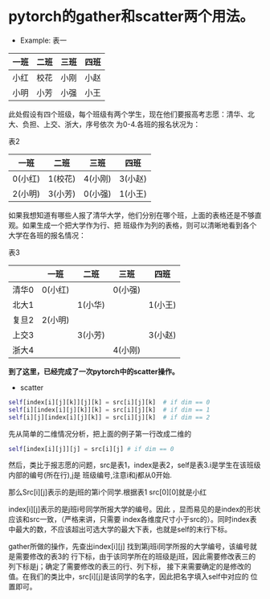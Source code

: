 # pytorch的gather和scatter两个用法。

* Example:
表一

|一班|二班|三班|四班|
|---|----|---|---|
|小红|校花|小刚|小赵|
|小明|小芳|小强|小王|

此处假设有四个班级，每个班级有两个学生，现在他们要报高考志愿：清华、北大、负担、上交、浙大，序号依次
为0-4.各班的报名状况为：

表2

|一班|二班|三班|四班|
|---|----|---|---|
|0(小红)|1(校花)|4(小刚)|3(小赵)|
|2(小明)|3(小芳)|0(小强)|1(小王)|
如果我想知道有哪些人报了清华大学，他们分别在哪个班，上面的表格还是不够直观。如果生成一个把大学作为行、把
班级作为列的表格，则可以清晰地看到各个大学在各班的报名情况：

表3


|   |一班|二班|三班|四班|
|---|----|---|---|---|
|清华0|0(小红)| |0(小强)||
|北大1   | |1(小华)| |1(小王)|
|复旦2   |2(小明)| | | |
|上交3   | |3(小芳)| |3(小赵)|
|浙大4   | | |4(小刚)| |

**到了这里，已经完成了一次pytorch中的scatter操作。**

* scatter
````python
self[index[i][j][k]][j][k] = src[i][j][k]  # if dim == 0
self[i][index[i][j][k]][k] = src[i][j][k]  # if dim == 1
self[i][j][index[i][j][k]] = src[i][j][k]  # if dim == 2
````
先从简单的二维情况分析，把上面的例子第一行改成二维的
````python
self[index[i][j]][j] = src[i][j] # if dim == 0

````
然后，类比于报志愿的问题，src是表1，index是表2，self是表3.i是学生在该班级内部的编号(所在行),j是
班级编号,注意i和j都从0开始.

那么Src[i][j]表示的是j班的第i个同学.根据表1 src[0][0]就是小红

index[i][j]表示的是j班i号同学所报大学的编号。因此 ，显而易见的是index的形状应该和src一致，（严格来讲，只需要
index各维度尺寸小于src的）。同时index表中最大的数，不应该超出可选大学的最大下表，也就是self的末行下标。

gather所做的操作，先查出index[i][j] 找到第j班i同学所报的大学编号，该编号就是需要修改的表3的
行下标，由于该同学所在的班级是j班，因此需要修改表三的列下标是j；确定了需要修改的表三的行、列下标，
接下来需要确定的是修改的值。在我们的类比中，src[i][j]是该同学的名字，因此把名字填入self中对应的
位置即可。


